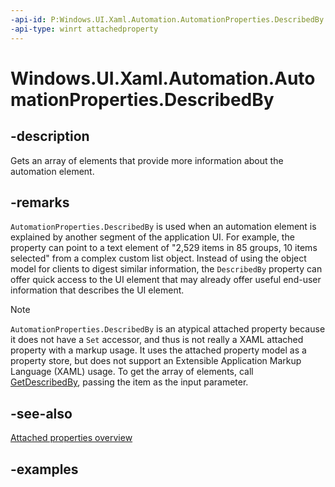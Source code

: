 ```yaml
---
-api-id: P:Windows.UI.Xaml.Automation.AutomationProperties.DescribedBy
-api-type: winrt attachedproperty
---
```


# Windows.UI.Xaml.Automation.AutomationProperties.DescribedBy

<!--
see GetDescribedBy
-->

## -description

Gets an array of elements that provide more information about the automation element.

## -remarks

`AutomationProperties.DescribedBy` is used when an automation element is explained by another segment of the application UI. For example, the property can point to a text element of "2,529 items in 85 groups, 10 items selected" from a complex custom list object. Instead of using the object model for clients to digest similar information, the `DescribedBy` property can offer quick access to the UI element that may already offer useful end-user information that describes the UI element.

> [!NOTE]
> `AutomationProperties.DescribedBy` is an atypical attached property because it does not have a `Set` accessor, and thus is not really a XAML attached property with a markup usage. It uses the attached property model as a property store, but does not support an Extensible Application Markup Language (XAML) usage. To get the array of elements, call [GetDescribedBy](automationproperties_getdescribedby_903862056.md), passing the item as the input parameter.

## -see-also

[Attached properties overview](/windows/uwp/xaml-platform/attached-properties-overview)

## -examples
